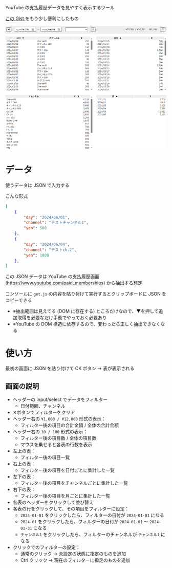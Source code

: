 YouTube の支払履歴データを見やすく表示するツール

[この Gist ](https://gist.github.com/RYLSnmm/155b661e9ade08bdc54c5317de8c8ea6)をもう少し便利にしたもの

![](img.png)

# データ

使うデータは JSON で入力する  

こんな形式

```json
[
    {
        "day": "2024/06/01",
        "channel": "テストチャンネル1",
        "yen": 500
    },
    {
        "day": "2024/06/04",
        "channel": "テストch.2",
        "yen": 1000
    },
]
```

この JSON データは YouTube の支払履歴画面 (https://www.youtube.com/paid_memberships) から抽出する想定

コンソールに `get.js` の内容を貼り付けて実行するとクリップボードに JSON をコピーできる

- ※抽出範囲は見えてる (DOM に存在する) ところだけなので、▼を押して追加取得を必要なだけ手動でやっておく必要あり
- ※YouTube の DOM 構造に依存するので、変わったら正しく抽出できなくなる

# 使い方

最初の画面に JSON を貼り付けて OK ボタン → 表が表示される

## 画面の説明

- ヘッダーの input/select でデータをフィルター
    - 日付範囲、チャンネル
- ✕ボタンでフィルターをクリア
- ヘッダー右の `¥1,000 / ¥12,000` 形式の表示：
    - フィルター後の項目の合計金額 / 全体の合計金額
- ヘッダー右の `10 / 100` 形式の表示：
    - フィルター後の項目数 / 全体の項目数
    - マウスを乗せると各表の行数を表示
- 左上の表：
    - フィルター後の項目一覧
- 右上の表：
    - フィルター後の項目を日付ごとに集計した一覧
- 左下の表：
    - フィルター後の項目をチャンネルごとに集計した一覧
- 右下の表：
    - フィルター後の項目を月ごとに集計した一覧
- 各表のヘッダーをクリックして並び替え
- 各表の行をクリックして、その項目をフィルターに設定：
    - `2024-01-01` をクリックしたら、フィルターの日付が `2024-01-01` になる
    - `2024-01` をクリックしたら、フィルターの日付が `2024-01-01` ～ `2024-01-31` になる
    - `チャンネル1` をクリックしたら、フィルターのチャンネルが `チャンネル1` になる
- クリックでのフィルターの設定：
    - 通常のクリック → 未設定の状態に指定のものを追加
    - Ctrl クリック → 現在のフィルターに指定のものを追加
